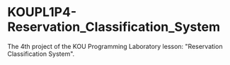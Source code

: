 # KOUPL1P4-Reservation_Classification_System
 The 4th project of the KOU Programming Laboratory lesson: "Reservation Classification System".
